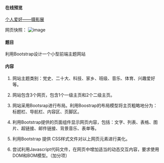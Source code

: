 <!--
 * @Descripttion: 
 * @version: 
 * @Author: 王远昭
 * @Date: 2022-11-10 13:44:12
 * @LastEditors: 王远昭
 * @LastEditTime: 2022-11-12 18:30:58
-->
#### 在线预览
[个人爱好——摄影展](https://wangwangyz.site/my/CodeCollected/CodeCollection/%E5%89%8D%E7%AB%AF/Web%E6%99%BA%E8%83%BD%E7%BC%96%E7%A8%8B/mid-term/index.html)

网页快照：
![image](https://user-images.githubusercontent.com/76170433/201469934-dedf682d-f269-4db5-8712-bd724ca09100.png)

#### 题⽬

利⽤Bootstrap设计⼀个⼩型前端主题⽹站

#### 内容

1. ⽹站主题类别：党史、⼆⼗⼤、科技、家乡、班级、⾳乐、体育、兴趣爱好等。
   
2. ⽹站包含3个⽹⻚，包含1个⼀级主⻚和2个⼆级主⻚。
   
3. ⽹站采⽤Bootsrap进⾏布局。利⽤Boostrap的布局模型将主⻚粗略地分为：标题栏、导航栏、内容区、⻚脚区。
   
4. 利⽤Bootstrap提供的⻚⾯组件显示⽹⻚内容，包括：⽂字、列表、表格、图⽚、超链接、邮件链接、背景⾳乐、表单等。
   
5. 利⽤Bootstrap 提供 CSS样式⽂件对以上⽹⻚元素进⾏美化。
   
6. 尝试利⽤Javascript代码⽂件，在⽹⻚中增加适当的动态交互内容，要求使⽤DOM和BOM模型。（加分项）
